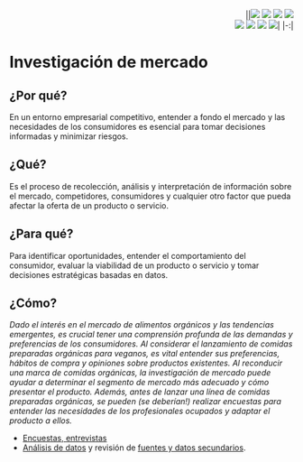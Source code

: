 <div align=right>

||[![](https://img.shields.io/badge/-Inicio-FFF?style=flat&logo=Emlakjet&logoColor=black)](/README.md) [![](https://img.shields.io/badge/-Introducción-FFF?style=flat&logo=abbrobotstudio&logoColor=black)](/documentos/intro.md) [![](https://img.shields.io/badge/-Modelos_de_lenguaje-FFF?style=flat&logo=LiveChat&logoColor=black)](/documentos/LLMs.md) [![](https://img.shields.io/badge/-Panorámica-FFF?style=flat&logo=openstreetmap&logoColor=black)](/documentos/panoramica.md)<br>  [![](https://img.shields.io/badge/-Prompts-FFF?style=flat&logo=Proton&logoColor=black)](/documentos/prompts/README.md) [![](https://img.shields.io/badge/-Ing,_de_prompts-FFF?style=flat&logo=googleearthengine&logoColor=black)](/documentos/ingenieriaDePrompts/README.md) [![](https://img.shields.io/badge/-Patrones-FFF?style=flat&logo=textpattern&logoColor=black)](/documentos/ingenieriaDePrompts/patrones/README.md) [![](https://img.shields.io/badge/-Casos_de_uso-FFF?style=flat&logo=gitbook&logoColor=black)](/documentos/casosDeUso/README.md)|
|-:|

</div>

# Investigación de mercado

## ¿Por qué?

En un entorno empresarial competitivo, entender a fondo el mercado y las necesidades de los consumidores es esencial para tomar decisiones informadas y minimizar riesgos.

## ¿Qué?

Es el proceso de recolección, análisis y interpretación de información sobre el mercado, competidores, consumidores y cualquier otro factor que pueda afectar la oferta de un producto o servicio.

## ¿Para qué?

Para identificar oportunidades, entender el comportamiento del consumidor, evaluar la viabilidad de un producto o servicio y tomar decisiones estratégicas basadas en datos.

## ¿Cómo?

*Dado el interés en el mercado de alimentos orgánicos y las tendencias emergentes, es crucial tener una comprensión profunda de las demandas y preferencias de los consumidores. Al considerar el lanzamiento de comidas preparadas orgánicas para veganos, es vital entender sus preferencias, hábitos de compra y opiniones sobre productos existentes. Al reconducir una marca de comidas orgánicas, la investigación de mercado puede ayudar a determinar el segmento de mercado más adecuado y cómo presentar el producto. Además, antes de lanzar una línea de comidas preparadas orgánicas, se pueden (se deberían!) realizar encuestas para entender las necesidades de los profesionales ocupados y adaptar el producto a ellos.*

- [Encuestas, entrevistas](encuestasEntrevistas.md)
- [Análisis de datos](analisisDatos.md) y revisión de [fuentes y datos secundarios](datosSecundarios.md).

